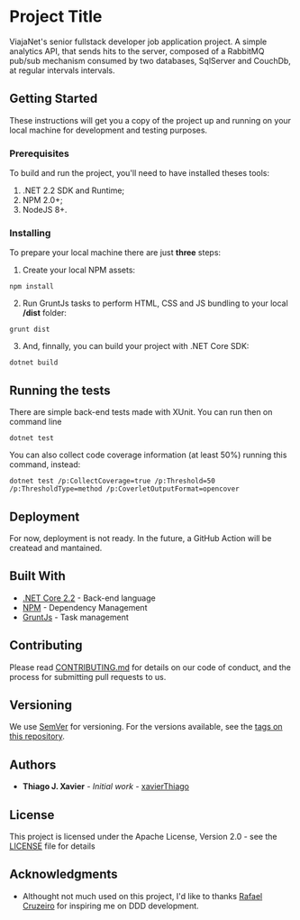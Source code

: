 # Project Title

ViajaNet's senior fullstack developer job application project. A simple analytics API, that sends hits to the server, composed of a RabbitMQ pub/sub mechanism consumed by two databases, SqlServer and CouchDb, at regular intervals intervals.

## Getting Started

These instructions will get you a copy of the project up and running on your local machine for development and testing purposes.

### Prerequisites

To build and run the project, you'll need to have installed theses tools:
1. .NET 2.2 SDK and Runtime;
2. NPM 2.0+;
3. NodeJS 8+.

### Installing

To prepare your local machine there are just **three** steps:

1. Create your local NPM assets:

```
npm install
```

2. Run GruntJs tasks to perform HTML, CSS and JS bundling to your local **/dist** folder:

```
grunt dist
```

3. And, finnally, you can build your project with .NET Core SDK:

```
dotnet build
```

## Running the tests

There are simple back-end tests made with XUnit. You can run then on command line

```
dotnet test
```

You can also collect code coverage information (at least 50%) running this command, instead:

```
dotnet test /p:CollectCoverage=true /p:Threshold=50 /p:ThresholdType=method /p:CoverletOutputFormat=opencover
```

## Deployment

For now, deployment is not ready. In the future, a GitHub Action will be createad and mantained.

## Built With

* [.NET Core 2.2](https://dotnet.microsoft.com/download/dotnet-core/2.2) - Back-end language
* [NPM](https://www.npmjs.com/) - Dependency Management
* [GruntJs](https://gruntjs.com/) - Task management

## Contributing

Please read [CONTRIBUTING.md](CONTRIBUTING.md) for details on our code of conduct, and the process for submitting pull requests to us.

## Versioning

We use [SemVer](http://semver.org/) for versioning. For the versions available, see the [tags on this repository](https://github.com/xavier/viajanet/tags).

## Authors

* **Thiago J. Xavier** - *Initial work* - [xavierThiago](https://github.com/xavierThiago)

## License

This project is licensed under the Apache License, Version 2.0 - see the [LICENSE](LICENSE) file for details

## Acknowledgments

* Althought not much used on this project, I'd like to thanks [Rafael Cruzeiro](https://github.com/rcruzeiro) for inspiring me on DDD development.
